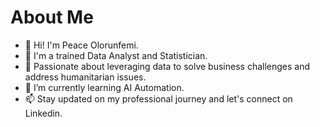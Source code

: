 # About Me

- 👋 Hi! I'm Peace Olorunfemi.
- 💬 I'm a trained Data Analyst and Statistician.
- 👯 Passionate about leveraging data to solve business challenges and address humanitarian issues.
- 🌱 I’m currently learning AI Automation.
- 📫 Stay updated on my professional journey and let's connect on Linkedin.
